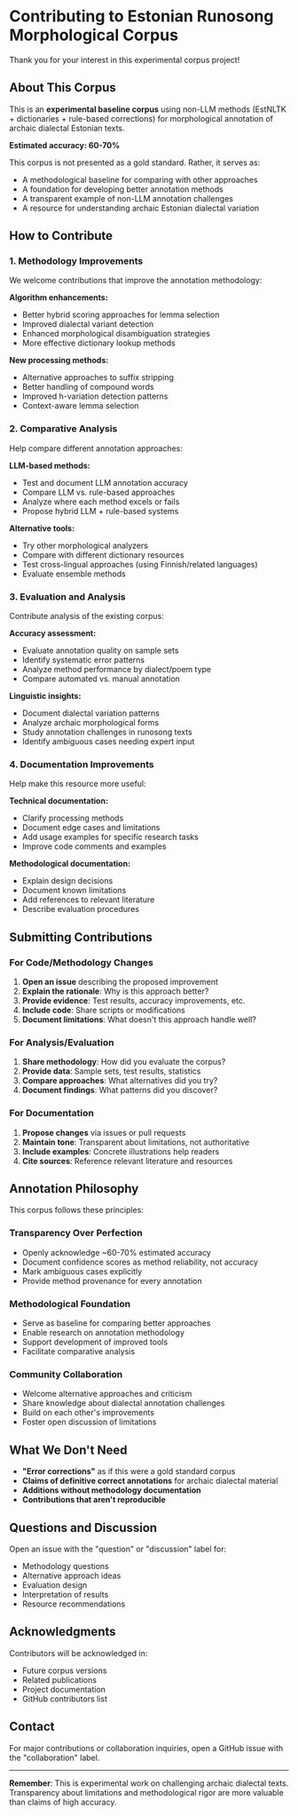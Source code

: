 # Contributing to Estonian Runosong Morphological Corpus

Thank you for your interest in this experimental corpus project!

## About This Corpus

This is an **experimental baseline corpus** using non-LLM methods (EstNLTK + dictionaries + rule-based corrections) for morphological annotation of archaic dialectal Estonian texts.

**Estimated accuracy: 60-70%**

This corpus is not presented as a gold standard. Rather, it serves as:
- A methodological baseline for comparing with other approaches
- A foundation for developing better annotation methods
- A transparent example of non-LLM annotation challenges
- A resource for understanding archaic Estonian dialectal variation

## How to Contribute

### 1. Methodology Improvements

We welcome contributions that improve the annotation methodology:

**Algorithm enhancements:**
- Better hybrid scoring approaches for lemma selection
- Improved dialectal variant detection
- Enhanced morphological disambiguation strategies
- More effective dictionary lookup methods

**New processing methods:**
- Alternative approaches to suffix stripping
- Better handling of compound words
- Improved h-variation detection patterns
- Context-aware lemma selection

### 2. Comparative Analysis

Help compare different annotation approaches:

**LLM-based methods:**
- Test and document LLM annotation accuracy
- Compare LLM vs. rule-based approaches
- Analyze where each method excels or fails
- Propose hybrid LLM + rule-based systems

**Alternative tools:**
- Try other morphological analyzers
- Compare with different dictionary resources
- Test cross-lingual approaches (using Finnish/related languages)
- Evaluate ensemble methods

### 3. Evaluation and Analysis

Contribute analysis of the existing corpus:

**Accuracy assessment:**
- Evaluate annotation quality on sample sets
- Identify systematic error patterns
- Analyze method performance by dialect/poem type
- Compare automated vs. manual annotation

**Linguistic insights:**
- Document dialectal variation patterns
- Analyze archaic morphological forms
- Study annotation challenges in runosong texts
- Identify ambiguous cases needing expert input

### 4. Documentation Improvements

Help make this resource more useful:

**Technical documentation:**
- Clarify processing methods
- Document edge cases and limitations
- Add usage examples for specific research tasks
- Improve code comments and examples

**Methodological documentation:**
- Explain design decisions
- Document known limitations
- Add references to relevant literature
- Describe evaluation procedures

## Submitting Contributions

### For Code/Methodology Changes

1. **Open an issue** describing the proposed improvement
2. **Explain the rationale**: Why is this approach better?
3. **Provide evidence**: Test results, accuracy improvements, etc.
4. **Include code**: Share scripts or modifications
5. **Document limitations**: What doesn't this approach handle well?

### For Analysis/Evaluation

1. **Share methodology**: How did you evaluate the corpus?
2. **Provide data**: Sample sets, test results, statistics
3. **Compare approaches**: What alternatives did you try?
4. **Document findings**: What patterns did you discover?

### For Documentation

1. **Propose changes** via issues or pull requests
2. **Maintain tone**: Transparent about limitations, not authoritative
3. **Include examples**: Concrete illustrations help readers
4. **Cite sources**: Reference relevant literature and resources

## Annotation Philosophy

This corpus follows these principles:

### Transparency Over Perfection

- Openly acknowledge ~60-70% estimated accuracy
- Document confidence scores as method reliability, not accuracy
- Mark ambiguous cases explicitly
- Provide method provenance for every annotation

### Methodological Foundation

- Serve as baseline for comparing better approaches
- Enable research on annotation methodology
- Support development of improved tools
- Facilitate comparative analysis

### Community Collaboration

- Welcome alternative approaches and criticism
- Share knowledge about dialectal annotation challenges
- Build on each other's improvements
- Foster open discussion of limitations

## What We Don't Need

- **"Error corrections"** as if this were a gold standard corpus
- **Claims of definitive correct annotations** for archaic dialectal material
- **Additions without methodology documentation**
- **Contributions that aren't reproducible**

## Questions and Discussion

Open an issue with the "question" or "discussion" label for:

- Methodology questions
- Alternative approach ideas
- Evaluation design
- Interpretation of results
- Resource recommendations

## Acknowledgments

Contributors will be acknowledged in:
- Future corpus versions
- Related publications
- Project documentation
- GitHub contributors list

## Contact

For major contributions or collaboration inquiries, open a GitHub issue with the "collaboration" label.

---

**Remember**: This is experimental work on challenging archaic dialectal texts. Transparency about limitations and methodological rigor are more valuable than claims of high accuracy.
